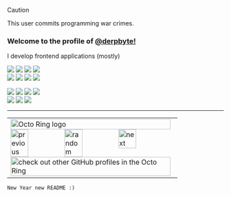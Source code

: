 > [!CAUTION]  
> This user commits programming war crimes.

### Welcome to the profile of [@derpbyte!](https://github.com/derpbyte)


I develop frontend applications (mostly)

![](https://img.shields.io/badge/Java-e84f20?style=for-the-badge&logoColor=F7DF1E)
![](https://img.shields.io/badge/Python-blue?style=for-the-badge&logo=python&logoColor=FFD43B)
![](https://img.shields.io/badge/JavaScript-fcd703?style=for-the-badge&logo=javascript&logoColor=black)
![](https://img.shields.io/badge/Tailwind-1ec3e8?style=for-the-badge&logo=tailwind-css&logoColor=white)\
![](https://img.shields.io/badge/React-20232A?style=for-the-badge&logo=react&logoColor=61DAFB)
![](https://img.shields.io/badge/Astro-db7018?style=for-the-badge&logo=astro&logoColor=FDFDFE)
![](https://img.shields.io/badge/Node%20js-339933?style=for-the-badge&logo=nodedotjs&logoColor=white)
![](https://img.shields.io/badge/Shell_Script-121011?style=for-the-badge&logo=gnu-bash&logoColor=white)

![](https://img.shields.io/badge/json-5E5C5C?style=for-the-badge&logo=json&logoColor=white)
![](https://img.shields.io/badge/Vite-B73BFE?style=for-the-badge&logo=vite&logoColor=FFD62E)
![](https://img.shields.io/badge/bun-282a36?style=for-the-badge&logo=bun&logoColor=fbf0df)
![](https://img.shields.io/badge/prettier-1A2C34?style=for-the-badge&logo=prettier&logoColor=F7BA3E)\
![](https://img.shields.io/badge/Debian-A81D33?style=for-the-badge&logo=debian&logoColor=white)
![](https://img.shields.io/badge/apache%20netbeans-a1c535?style=for-the-badge&logo=apache%20netbeans%20IDE&logoColor=eb1a3d)
![](https://img.shields.io/badge/VSCode-0078D4?style=for-the-badge&logo=visual%20studio%20code&logoColor=white)

---
<table><tbody><tr><td><a href="https://octo-ring.com/"><img src="https://octo-ring.com/static/img/widget/top.png" width="99%" alt="Octo Ring logo" align="top"></a><br><a href="https://octo-ring.com/p/derpbyte/prev"><img src="https://octo-ring.com/static/img/widget/prev.png" width="33%" alt="previous" align="top" title="previous profile"></a><a href="https://octo-ring.com/p/derpbyte/random"><img src="https://octo-ring.com/static/img/widget/random.png" width="33%" alt="random" align="top" title="random profile"></a><a href="https://octo-ring.com/p/derpbyte/next"><img src="https://octo-ring.com/static/img/widget/next.png" width="33%" alt="next" align="top" title="next profile"></a><br><a href="https://octo-ring.com/"><img src="https://octo-ring.com/static/img/widget/bottom.png" width="99%" alt="check out other GitHub profiles in the Octo Ring" align="top"></a></td></tr></tbody></table>


`New Year new README :)`

